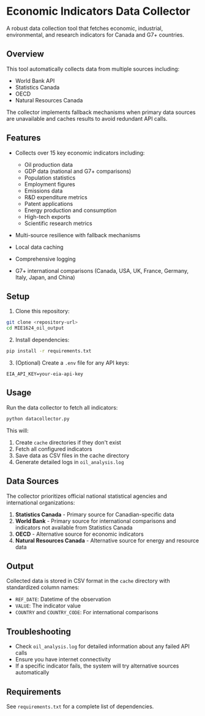 # Economic Indicators Data Collector

A robust data collection tool that fetches economic, industrial, environmental, and research indicators for Canada and G7+ countries.

## Overview

This tool automatically collects data from multiple sources including:

- World Bank API
- Statistics Canada
- OECD
- Natural Resources Canada

The collector implements fallback mechanisms when primary data sources are unavailable and caches results to avoid redundant API calls.

## Features

- Collects over 15 key economic indicators including:

  - Oil production data
  - GDP data (national and G7+ comparisons)
  - Population statistics
  - Employment figures
  - Emissions data
  - R&D expenditure metrics
  - Patent applications
  - Energy production and consumption
  - High-tech exports
  - Scientific research metrics

- Multi-source resilience with fallback mechanisms
- Local data caching
- Comprehensive logging
- G7+ international comparisons (Canada, USA, UK, France, Germany, Italy, Japan, and China)

## Setup

1. Clone this repository:

```bash
git clone <repository-url>
cd MIE1624_oil_output
```

2. Install dependencies:

```bash
pip install -r requirements.txt
```

3. (Optional) Create a `.env` file for any API keys:

```
EIA_API_KEY=your-eia-api-key
```

## Usage

Run the data collector to fetch all indicators:

```bash
python datacollector.py
```

This will:

1. Create `cache` directories if they don't exist
2. Fetch all configured indicators
3. Save data as CSV files in the cache directory
4. Generate detailed logs in `oil_analysis.log`

## Data Sources

The collector prioritizes official national statistical agencies and international organizations:

1. **Statistics Canada** - Primary source for Canadian-specific data
2. **World Bank** - Primary source for international comparisons and indicators not available from Statistics Canada
3. **OECD** - Alternative source for economic indicators
4. **Natural Resources Canada** - Alternative source for energy and resource data

## Output

Collected data is stored in CSV format in the `cache` directory with standardized column names:

- `REF_DATE`: Datetime of the observation
- `VALUE`: The indicator value
- `COUNTRY` and `COUNTRY_CODE`: For international comparisons

## Troubleshooting

- Check `oil_analysis.log` for detailed information about any failed API calls
- Ensure you have internet connectivity
- If a specific indicator fails, the system will try alternative sources automatically

## Requirements

See `requirements.txt` for a complete list of dependencies.
